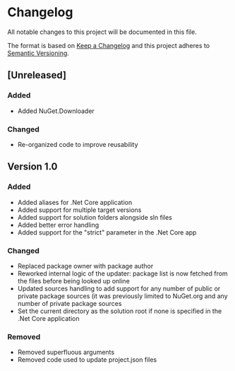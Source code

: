 # Changelog
All notable changes to this project will be documented in this file.

The format is based on [Keep a Changelog](http://keepachangelog.com/en/1.0.0/)
and this project adheres to [Semantic Versioning](http://semver.org/spec/v2.0.0.html).

## [Unreleased]

### Added
- Added NuGet.Downloader

### Changed
- Re-organized code to improve reusability

## Version 1.0

### Added
- Added aliases for .Net Core application
- Added support for multiple target versions
- Added support for solution folders alongside sln files
- Added better error handling
- Added support for the "strict" parameter in the .Net Core app

### Changed
- Replaced package owner with package author
- Reworked internal logic of the updater: package list is now fetched from the files before being looked up online
- Updated sources handling to add support for any number of public or private package sources (it was previously limited to NuGet.org and any number of private package sources
- Set the current directory as the solution root if none is specified in the .Net Core application

### Removed
- Removed superfluous arguments
- Removed code used to update project.json files
